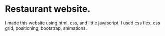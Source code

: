 # Restaurant website.

I made this website using html, css, and little javascript.
I used css flex, css grid, positioning, bootstrap, animations.
